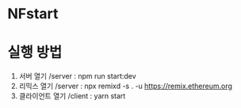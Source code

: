 # NFstart

# 실행 방법
1. 서버 열기 /server : npm run start:dev
2. 리믹스 열기 /server : npx remixd -s . -u https://remix.ethereum.org
3. 클라이언트 열기 /client : yarn start